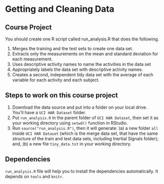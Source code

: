 # Getting and Cleaning Data

## Course Project

You should create one R script called run_analysis.R that does the following.

1. Merges the training and the test sets to create one data set.
2. Extracts only the measurements on the mean and standard deviation for each measurement.
3. Uses descriptive activity names to name the activities in the data set
4. Appropriately labels the data set with descriptive activity names.
5. Creates a second, independent tidy data set with the average of each variable for each activity and each subject.

## Steps to work on this course project

1. Download the data source and put into a folder on your local drive. You'll have a ```UCI HAR Dataset``` folder.
2. Put ```run_analysis.R``` in the parent folder of ```UCI HAR Dataset```, then set it as your working directory using ```setwd()``` function in RStudio.
3. Run ```source("run_analysis.R")```, then it will generate: (a) a new folder ```all``` inside ```UCI HAR Dataset``` (which is the merge data set, that have the same structure of the train and test data sets, including Inertial Signals folder); and, (b) a new file ```tiny_data.txt``` in your working directory.

## Dependencies
```run_analysis.R``` file will help you to install the dependencies automatically. It depends on ```tools``` and ```knitr```. 
